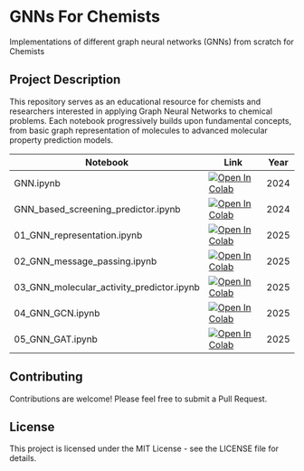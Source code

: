 # GNNs For Chemists
Implementations of different graph neural networks (GNNs) from scratch for Chemists

## Project Description

This repository serves as an educational resource for chemists and researchers interested in applying Graph Neural Networks to chemical problems. Each notebook progressively builds upon fundamental concepts, from basic graph representation of molecules to advanced molecular property prediction models.


| Notebook | Link | Year |
| ----- | ----- | ----- |
|GNN.ipynb|<a target="_blank" href="https://colab.research.google.com/github/HFooladi/GNNs-For-Chemists/blob/main/notebooks/GNN.ipynb"><img src="https://colab.research.google.com/assets/colab-badge.svg" alt="Open In Colab"/></a>| 2024 |
|GNN_based_screening_predictor.ipynb|<a target="_blank" href="https://colab.research.google.com/github/HFooladi/GNNs-For-Chemists/blob/main/notebooks/GNN_based_screening_predictor.ipynb"><img src="https://colab.research.google.com/assets/colab-badge.svg" alt="Open In Colab"/></a>| 2024 |
|01_GNN_representation.ipynb|<a target="_blank" href="https://colab.research.google.com/github/HFooladi/GNNs-For-Chemists/blob/main/notebooks/01_GNN_representation.ipynb"><img src="https://colab.research.google.com/assets/colab-badge.svg" alt="Open In Colab"/></a>| 2025 |
|02_GNN_message_passing.ipynb|<a target="_blank" href="https://colab.research.google.com/github/HFooladi/GNNs-For-Chemists/blob/main/notebooks/02_GNN_message_passing.ipynb"><img src="https://colab.research.google.com/assets/colab-badge.svg" alt="Open In Colab"/></a>| 2025 |
|03_GNN_molecular_activity_predictor.ipynb|<a target="_blank" href="https://colab.research.google.com/github/HFooladi/GNNs-For-Chemists/blob/main/notebooks/03_GNN_molecular_activity_predictor.ipynb"><img src="https://colab.research.google.com/assets/colab-badge.svg" alt="Open In Colab"/></a>| 2025 |
|04_GNN_GCN.ipynb|<a target="_blank" href="https://colab.research.google.com/github/HFooladi/GNNs-For-Chemists/blob/main/notebooks/04_GNN_GCN.ipynb"><img src="https://colab.research.google.com/assets/colab-badge.svg" alt="Open In Colab"/></a>| 2025 |
|05_GNN_GAT.ipynb|<a target="_blank" href="https://colab.research.google.com/github/HFooladi/GNNs-For-Chemists/blob/main/notebooks/05_GNN_GAT.ipynb"><img src="https://colab.research.google.com/assets/colab-badge.svg" alt="Open In Colab"/></a>| 2025 |


## Contributing

Contributions are welcome! Please feel free to submit a Pull Request.

## License

This project is licensed under the MIT License - see the LICENSE file for details.
